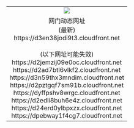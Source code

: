 ﻿<table>
  <tr></tr>
  <tr><td colspan=2 align=center><img src="https://d3en38jodi9t3.cloudfront.net/Up/oGate.jpg" /></td></tr>
  <tr><td colspan=2 align=center>网门动态网址<br/>(最新)
<br>https://d3en38jodi9t3.cloudfront.net
<br/><br/>(以下网址可能失效)
<br>https://d2jemzij09e0oc.cloudfront.net
<br>https://d2ad7btl6vlkf2.cloudfront.net
<br>https://d3n59thx3mndim.cloudfront.net
<br>https://d2pztgqf7sm91b.cloudfront.net
<br>https://dyffpshv8wrgc.cloudfront.net
<br>https://d2edli8buh6e4z.cloudfront.net
<br>https://d24erd0ylbpxzx.cloudfront.net
<br>https://dpebway1f4cg7.cloudfront.net
    </td>
  </tr>
</table>
